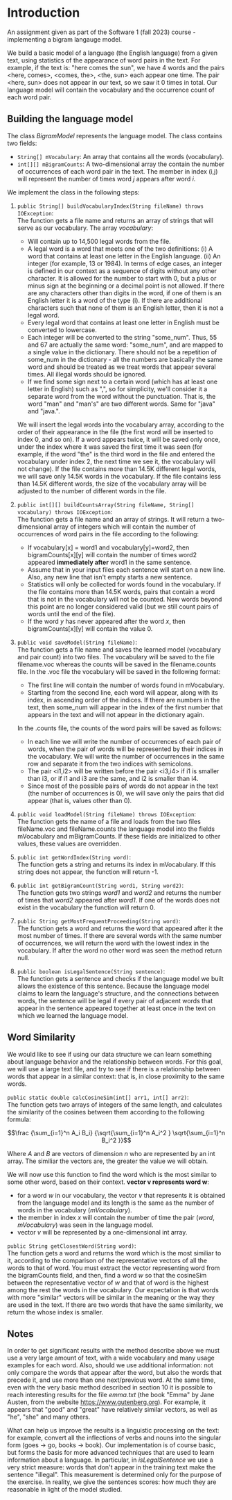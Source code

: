 # Introduction
An assignment given as part of the Software 1 (fall 2023) course - implementing a bigram langauge model.

We build a basic model of a language (the English language) from a given text, using statistics of the appearance of word pairs in the text. For example, if the text is:
"here comes the sun", we have 4 words and the pairs <here, comes>, <comes, the>, <the, sun> each appear one time. The pair <here, sun> does not appear in our text, so we saw it 0 times in total. Our language model will contain the vocabulary and the occurrence count of each word pair.

## Building the language model
The class *BigramModel* represents the language model. The class contains two fields:
- ```String[] mVocabulary```: An array that contains all the words (vocabulary).
- ```int[][] mBigramCounts```: A two-dimensional array the contain the number of occurrences of each word pair in the text. The member in index (i,j) will represent the number of times word *j* appears after word *i*.

We implement the class in the following steps:
1. ```public String[] buildVocabularyIndex(String fileName) throws IOException```:\
The function gets a file name and returns an array of strings that will serve as our vocabulary. The array *vocabulary*:
    - Will contain up to 14,500 legal words from the file.
    - A legal word is a word that meets one of the two definitions:
     (i) A word that contains at least one letter in the English language.
     (ii) An integer (for example, 13 or 1984). In terms of edge cases, an integer is defined in our context as a sequence of digits without any other character. It is allowed for the number to start with 0, but a plus or minus sign at the beginning or a decimal point is not allowed. If there are any characters other than digits in the word, if one of them is an English letter it is a word of the type (i). 
     If there are additional characters such that none of them is an English letter, then it is not a legal word.
    - Every legal word that contains at least one letter in English must be converted to lowercase.
    - Each integer will be converted to the string "some_num". Thus, 55 and 67 are actually the same word: "some_num", and are mapped to a single value in the dictionary. There should not be a repetition of some_num in the dictionary - all the numbers are basically the same word and should be treated as we treat words that appear several times. All illegal words should be ignored.
    - If we find some sign next to a certain word (which has at least one letter in English) such as ",", so for simplicity, we'll consider it a separate word from the word without the punctuation. That is, the word "man" and "man's" are two different words. Same for "java" and "java.".
    
    We will insert the legal words into the vocabulary array, according to the order of their appearance in the file (the first word will be inserted to index 0, and so on). If a word appears twice, it will be saved only once, under the index where it was saved the first time it was seen (for example, if the word "the" is the third word in the file and entered the vocabulary under index 2, the next time we see it, the vocabulary will not change).
    If the file contains more than 14.5K different legal words, we will save only 14.5K words in the vocabulary. If the file contains less than 14.5K different words, the size of the vocabulary array will be adjusted to the number of different words in the file.

2. ```public int[][] buildCountsArray(String fileName, String[] vocabulary) throws IOException```:\
The function gets a file name and an array of strings. It will return a two-dimensional array of integers which will contain the number of occurrences of word pairs in the file according to the following:
    - If vocabulary[x] = word1 and vocabulary[y]=word2, then bigramCounts[x][y] will contain the number of times word2 appeared **immediately after** word1 in the same sentence.
    - Assume that in your input files each sentence will start on a new line. Also, any new line that isn't empty starts a new sentence.
    -  Statistics will only be collected for words found in the vocabulary. If the file contains more than 14.5K words, pairs that contain a word that is not in the vocabulary will not be counted. New words beyond this point are no longer considered valid (but we still count pairs of words until the end of the file).
    - If the word *y* has never appeared after the word *x*, then bigramCounts[x][y] will contain the value 0.


3. ```public void saveModel(String fileName)```:\
The function gets a file name and saves the learned model (vocabulary and pair count)
into two files. The vocabulary will be saved to the file filename.voc whereas
the counts will be saved in the filename.counts file.
In the .voc file the vocabulary will be saved in the following format:
    - The first line will contain the number of words found in mVocabulary.
    - Starting from the second line, each word will appear, along with its index, in   ascending order of the indices.
If there are numbers in the text, then some_num will appear in the index of the first number that appears in the text and will not appear in the dictionary again.

    In the .counts file, the counts of the word pairs will be saved as follows:
    - In each line we will write the number of occurrences of each pair of words, when the pair of words will be represented by their indices in the vocabulary. We will write the number of occurrences in the same row and separate it from the two indices with semicolons.
    - The pair <i1,i2> will be written before the pair <i3,i4> if i1 is smaller than i3, or if i1 and i3 are the same, and i2 is smaller than i4.
    - Since most of the possible pairs of words do not appear in the text (the number of occurrences is 0), we will save only the pairs that did appear (that is, values other than 0).
    
4. ```public void loadModel(String fileName) throws IOException```:\
The function gets the name of a file and loads from the two files fileName.voc and fileName.counts the language model into the fields mVocabulary and mBigramCounts. If these fields are initialized to other values, these values are overridden.

5. ```public int getWordIndex(String word)```:\
The function gets a string and returns its index in mVocabulary. If this string does not appear, the function will return -1.

6. ```public int getBigramCount(String word1, String word2)```:\
The function gets two strings *word1* and *word2* and returns the number of times that *word2* appeared after *word1*. If one of the words does not exist in the vocabulary
the function will return 0.

7. ```public String getMostFrequentProceeding(String word)```:\
The function gets a word and returns the word that appeared after it the most number of times. If there are several words with the same number of occurrences, we will return the word with the lowest index in the vocabulary. If after the word no other word was seen the method return null.

8. ```public boolean isLegalSentence(String sentence)```:\
The function gets a sentence and checks if the language model we built allows the existence of this sentence. Because the language model claims to learn the language's structure, and the connections between words, the sentence will be legal if every pair of adjacent words that appear in the sentence appeared together at least once in the text on which we learned the language model.

## Word Similarity
We would like to see if using our data structure we can learn something about language behavior and the relationship between words. For this goal, we will use a large text file, and try to see if there is a relationship between words that appear in a similar context: that is, in close proximity to the same words.

```public static double calcCosineSim(int[] arr1, int[] arr2)```:\
The function gets two arrays of integers of the same length, and calculates the similarity of the cosines between them according to the following formula:

$$\frac {\sum_{i=1}^n A_i B_i} {\sqrt{\sum_{i=1}^n A_i^2 } \sqrt{\sum_{i=1}^n B_i^2 }}$$

Where *A* and *B* are vectors of dimension *n* who are represented by an int array.
The similiar the vectors are, the greater the value we will obtain.

We will now use this function to find the word which is the most similar to some other word, based on their context. 
**vector v represents word w**: 
- for a word *w* in our vocabulary, the vector *v* that represents it is obtained from the language model and its length is the same as the number of words in the vocabulary (*mVocabulary*).
- the member in index *x* will contain the number of time the pair (*word*, *mVocabulary*) was seen in the language model.
- vector *v* will be represented by a one-dimensional int array.

```public String getClosestWord(String word)```:\
The function gets a word and returns the word which is the most similiar to it, according to the comparison of the representative vectors of all the words to that of word. You must extract the vector representing word from the bigramCounts field, and then, find a word *w* so that the cosineSim between the representative vector of *w* and that of word is the highest among the rest the words in the vocabulary. 
Our expectation is that words with more "similar" vectors will be similar
in the meaning or the way they are used in the text. If there are two words that have the same similarity, we return the whose index is smaller.

## Notes
In order to get significant results with the method describe above we must use a very large amount of text, with a wide vocabulary and many usage examples for each word. Also, should we use additional information: not only compare the words that appear after the word, but also the words that precede it, and use more than one next/previous word. At the same time, even with the very basic method described in section 10 it is possible to reach interesting results for the file *emma.txt* (the book "Emma" by Jane Austen, from the website https://www.gutenberg.org). 
For example, it appears that "good" and "great" have relatively similar vectors, as well as "he", "she" and many others.

What can help us improve the results is a linguistic processing on the text: for example, convert all the inflections of verbs and nouns into the singular form (goes -> go, books -> book).
Our implementation is of course basic, but forms the basis for more advanced techniques that are used to learn information about a language. In particular, in *isLegalSentence* we use a very strict measure: words that don't appear in the training text make the sentence "illegal". This measurement is determined only for the purpose of the exercise. In reality, we give the sentences scores: how much
they are reasonable in light of the model studied.
